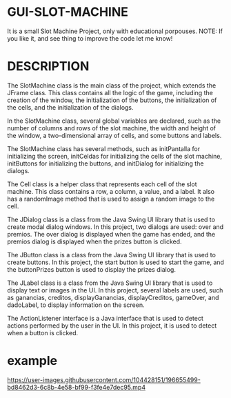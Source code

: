 # GUI-SLOT-MACHINE
It is a small Slot Machine Project, only with educational porpouses.
NOTE: If you like it, and see thing to improve the code let me know!

# DESCRIPTION

The SlotMachine class is the main class of the project, which extends the JFrame class. This class contains all the logic of the game, including the creation of the window, the initialization of the buttons, the initialization of the cells, and the initialization of the dialogs.

In the SlotMachine class, several global variables are declared, such as the number of columns and rows of the slot machine, the width and height of the window, a two-dimensional array of cells, and some buttons and labels.

The SlotMachine class has several methods, such as initPantalla for initializing the screen, initCeldas for initializing the cells of the slot machine, initButtons for initializing the buttons, and initDialog for initializing the dialogs.

The Cell class is a helper class that represents each cell of the slot machine. This class contains a row, a column, a value, and a label. It also has a randomImage method that is used to assign a random image to the cell.

The JDialog class is a class from the Java Swing UI library that is used to create modal dialog windows. In this project, two dialogs are used: over and premios. The over dialog is displayed when the game has ended, and the premios dialog is displayed when the prizes button is clicked.

The JButton class is a class from the Java Swing UI library that is used to create buttons. In this project, the start button is used to start the game, and the buttonPrizes button is used to display the prizes dialog.

The JLabel class is a class from the Java Swing UI library that is used to display text or images in the UI. In this project, several labels are used, such as ganancias, creditos, displayGanancias, displayCreditos, gameOver, and dadoLabel, to display information on the screen.

The ActionListener interface is a Java interface that is used to detect actions performed by the user in the UI. In this project, it is used to detect when a button is clicked.

# example
https://user-images.githubusercontent.com/104428151/196655499-bd8462d3-6c8b-4e58-bf99-f3fe4e7dec95.mp4
